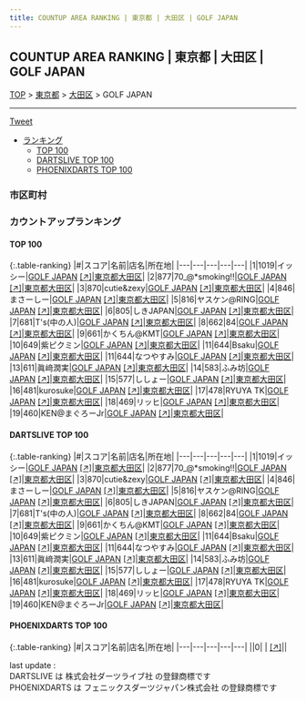 ```yaml
---
title: COUNTUP AREA RANKING | 東京都 | 大田区 | GOLF JAPAN
---
```

## COUNTUP AREA RANKING | 東京都 | 大田区 | GOLF JAPAN

[TOP](/darts/rank/) > [東京都](/darts/rank/東京都/) > [大田区](/darts/rank/東京都/大田区/) > GOLF JAPAN

___

<a href="https://twitter.com/share?ref_src=twsrc%5Etfw" data-text="COUNTUP AREA RANKING | 東京都大田区GOLF JAPAN" class="twitter-share-button" data-hashtags="DARTSLIVE,PHOENIXDARTS,darts,ダーツ" data-show-count="false">Tweet</a>

* [ランキング](#カウントアップランキング)
    * [TOP 100](#top-100)
    * [DARTSLIVE TOP 100](#dartslive-top-100)
    * [PHOENIXDARTS TOP 100](#phoenixdarts-top-100)

### 市区町村

<ul>

</ul>

### カウントアップランキング

#### TOP 100



{:.table-ranking}
|#|スコア|名前|店名|所在地|
|---|---|---|---|---|
|1|1019|<span class="rank-name-dl">イッシー</span>|<a href="/darts/rank/shops/768e910b51f66dbd0d9b047a20a7ba1e.html">GOLF JAPAN</a> <a href="https://search.dartslive.com/jp/shop/768e910b51f66dbd0d9b047a20a7ba1e">[↗]</a>|<a href="/darts/rank/東京都/大田区">東京都大田区</a>|
|2|877|<span class="rank-name-dl">70_@*smoking!!</span>|<a href="/darts/rank/shops/768e910b51f66dbd0d9b047a20a7ba1e.html">GOLF JAPAN</a> <a href="https://search.dartslive.com/jp/shop/768e910b51f66dbd0d9b047a20a7ba1e">[↗]</a>|<a href="/darts/rank/東京都/大田区">東京都大田区</a>|
|3|870|<span class="rank-name-dl">cutie&amp;zexy</span>|<a href="/darts/rank/shops/768e910b51f66dbd0d9b047a20a7ba1e.html">GOLF JAPAN</a> <a href="https://search.dartslive.com/jp/shop/768e910b51f66dbd0d9b047a20a7ba1e">[↗]</a>|<a href="/darts/rank/東京都/大田区">東京都大田区</a>|
|4|846|<span class="rank-name-dl">まさーしー</span>|<a href="/darts/rank/shops/768e910b51f66dbd0d9b047a20a7ba1e.html">GOLF JAPAN</a> <a href="https://search.dartslive.com/jp/shop/768e910b51f66dbd0d9b047a20a7ba1e">[↗]</a>|<a href="/darts/rank/東京都/大田区">東京都大田区</a>|
|5|816|<span class="rank-name-dl">ヤスケン@RING</span>|<a href="/darts/rank/shops/768e910b51f66dbd0d9b047a20a7ba1e.html">GOLF JAPAN</a> <a href="https://search.dartslive.com/jp/shop/768e910b51f66dbd0d9b047a20a7ba1e">[↗]</a>|<a href="/darts/rank/東京都/大田区">東京都大田区</a>|
|6|805|<span class="rank-name-dl">しきJAPAN</span>|<a href="/darts/rank/shops/768e910b51f66dbd0d9b047a20a7ba1e.html">GOLF JAPAN</a> <a href="https://search.dartslive.com/jp/shop/768e910b51f66dbd0d9b047a20a7ba1e">[↗]</a>|<a href="/darts/rank/東京都/大田区">東京都大田区</a>|
|7|681|<span class="rank-name-dl">T&#x27;s(中の人)</span>|<a href="/darts/rank/shops/768e910b51f66dbd0d9b047a20a7ba1e.html">GOLF JAPAN</a> <a href="https://search.dartslive.com/jp/shop/768e910b51f66dbd0d9b047a20a7ba1e">[↗]</a>|<a href="/darts/rank/東京都/大田区">東京都大田区</a>|
|8|662|<span class="rank-name-dl">84</span>|<a href="/darts/rank/shops/768e910b51f66dbd0d9b047a20a7ba1e.html">GOLF JAPAN</a> <a href="https://search.dartslive.com/jp/shop/768e910b51f66dbd0d9b047a20a7ba1e">[↗]</a>|<a href="/darts/rank/東京都/大田区">東京都大田区</a>|
|9|661|<span class="rank-name-dl">かくちん@KMT</span>|<a href="/darts/rank/shops/768e910b51f66dbd0d9b047a20a7ba1e.html">GOLF JAPAN</a> <a href="https://search.dartslive.com/jp/shop/768e910b51f66dbd0d9b047a20a7ba1e">[↗]</a>|<a href="/darts/rank/東京都/大田区">東京都大田区</a>|
|10|649|<span class="rank-name-dl">紫ピクミン</span>|<a href="/darts/rank/shops/768e910b51f66dbd0d9b047a20a7ba1e.html">GOLF JAPAN</a> <a href="https://search.dartslive.com/jp/shop/768e910b51f66dbd0d9b047a20a7ba1e">[↗]</a>|<a href="/darts/rank/東京都/大田区">東京都大田区</a>|
|11|644|<span class="rank-name-dl">Bsaku</span>|<a href="/darts/rank/shops/768e910b51f66dbd0d9b047a20a7ba1e.html">GOLF JAPAN</a> <a href="https://search.dartslive.com/jp/shop/768e910b51f66dbd0d9b047a20a7ba1e">[↗]</a>|<a href="/darts/rank/東京都/大田区">東京都大田区</a>|
|11|644|<span class="rank-name-dl">なつやすみ</span>|<a href="/darts/rank/shops/768e910b51f66dbd0d9b047a20a7ba1e.html">GOLF JAPAN</a> <a href="https://search.dartslive.com/jp/shop/768e910b51f66dbd0d9b047a20a7ba1e">[↗]</a>|<a href="/darts/rank/東京都/大田区">東京都大田区</a>|
|13|611|<span class="rank-name-dl">眞﨑潤実</span>|<a href="/darts/rank/shops/768e910b51f66dbd0d9b047a20a7ba1e.html">GOLF JAPAN</a> <a href="https://search.dartslive.com/jp/shop/768e910b51f66dbd0d9b047a20a7ba1e">[↗]</a>|<a href="/darts/rank/東京都/大田区">東京都大田区</a>|
|14|583|<span class="rank-name-dl">ふみ坊</span>|<a href="/darts/rank/shops/768e910b51f66dbd0d9b047a20a7ba1e.html">GOLF JAPAN</a> <a href="https://search.dartslive.com/jp/shop/768e910b51f66dbd0d9b047a20a7ba1e">[↗]</a>|<a href="/darts/rank/東京都/大田区">東京都大田区</a>|
|15|577|<span class="rank-name-dl">ししょー</span>|<a href="/darts/rank/shops/768e910b51f66dbd0d9b047a20a7ba1e.html">GOLF JAPAN</a> <a href="https://search.dartslive.com/jp/shop/768e910b51f66dbd0d9b047a20a7ba1e">[↗]</a>|<a href="/darts/rank/東京都/大田区">東京都大田区</a>|
|16|481|<span class="rank-name-dl">kurosuke</span>|<a href="/darts/rank/shops/768e910b51f66dbd0d9b047a20a7ba1e.html">GOLF JAPAN</a> <a href="https://search.dartslive.com/jp/shop/768e910b51f66dbd0d9b047a20a7ba1e">[↗]</a>|<a href="/darts/rank/東京都/大田区">東京都大田区</a>|
|17|478|<span class="rank-name-dl">RYUYA TK</span>|<a href="/darts/rank/shops/768e910b51f66dbd0d9b047a20a7ba1e.html">GOLF JAPAN</a> <a href="https://search.dartslive.com/jp/shop/768e910b51f66dbd0d9b047a20a7ba1e">[↗]</a>|<a href="/darts/rank/東京都/大田区">東京都大田区</a>|
|18|469|<span class="rank-name-dl">リッヒ</span>|<a href="/darts/rank/shops/768e910b51f66dbd0d9b047a20a7ba1e.html">GOLF JAPAN</a> <a href="https://search.dartslive.com/jp/shop/768e910b51f66dbd0d9b047a20a7ba1e">[↗]</a>|<a href="/darts/rank/東京都/大田区">東京都大田区</a>|
|19|460|<span class="rank-name-dl">KEN@まぐろーJr</span>|<a href="/darts/rank/shops/768e910b51f66dbd0d9b047a20a7ba1e.html">GOLF JAPAN</a> <a href="https://search.dartslive.com/jp/shop/768e910b51f66dbd0d9b047a20a7ba1e">[↗]</a>|<a href="/darts/rank/東京都/大田区">東京都大田区</a>|


#### DARTSLIVE TOP 100



{:.table-ranking}
|#|スコア|名前|店名|所在地|
|---|---|---|---|---|
|1|1019|<span class="rank-name-dl">イッシー</span>|<a href="/darts/rank/shops/768e910b51f66dbd0d9b047a20a7ba1e.html">GOLF JAPAN</a> <a href="https://search.dartslive.com/jp/shop/768e910b51f66dbd0d9b047a20a7ba1e">[↗]</a>|<a href="/darts/rank/東京都/大田区">東京都大田区</a>|
|2|877|<span class="rank-name-dl">70_@*smoking!!</span>|<a href="/darts/rank/shops/768e910b51f66dbd0d9b047a20a7ba1e.html">GOLF JAPAN</a> <a href="https://search.dartslive.com/jp/shop/768e910b51f66dbd0d9b047a20a7ba1e">[↗]</a>|<a href="/darts/rank/東京都/大田区">東京都大田区</a>|
|3|870|<span class="rank-name-dl">cutie&amp;zexy</span>|<a href="/darts/rank/shops/768e910b51f66dbd0d9b047a20a7ba1e.html">GOLF JAPAN</a> <a href="https://search.dartslive.com/jp/shop/768e910b51f66dbd0d9b047a20a7ba1e">[↗]</a>|<a href="/darts/rank/東京都/大田区">東京都大田区</a>|
|4|846|<span class="rank-name-dl">まさーしー</span>|<a href="/darts/rank/shops/768e910b51f66dbd0d9b047a20a7ba1e.html">GOLF JAPAN</a> <a href="https://search.dartslive.com/jp/shop/768e910b51f66dbd0d9b047a20a7ba1e">[↗]</a>|<a href="/darts/rank/東京都/大田区">東京都大田区</a>|
|5|816|<span class="rank-name-dl">ヤスケン@RING</span>|<a href="/darts/rank/shops/768e910b51f66dbd0d9b047a20a7ba1e.html">GOLF JAPAN</a> <a href="https://search.dartslive.com/jp/shop/768e910b51f66dbd0d9b047a20a7ba1e">[↗]</a>|<a href="/darts/rank/東京都/大田区">東京都大田区</a>|
|6|805|<span class="rank-name-dl">しきJAPAN</span>|<a href="/darts/rank/shops/768e910b51f66dbd0d9b047a20a7ba1e.html">GOLF JAPAN</a> <a href="https://search.dartslive.com/jp/shop/768e910b51f66dbd0d9b047a20a7ba1e">[↗]</a>|<a href="/darts/rank/東京都/大田区">東京都大田区</a>|
|7|681|<span class="rank-name-dl">T&#x27;s(中の人)</span>|<a href="/darts/rank/shops/768e910b51f66dbd0d9b047a20a7ba1e.html">GOLF JAPAN</a> <a href="https://search.dartslive.com/jp/shop/768e910b51f66dbd0d9b047a20a7ba1e">[↗]</a>|<a href="/darts/rank/東京都/大田区">東京都大田区</a>|
|8|662|<span class="rank-name-dl">84</span>|<a href="/darts/rank/shops/768e910b51f66dbd0d9b047a20a7ba1e.html">GOLF JAPAN</a> <a href="https://search.dartslive.com/jp/shop/768e910b51f66dbd0d9b047a20a7ba1e">[↗]</a>|<a href="/darts/rank/東京都/大田区">東京都大田区</a>|
|9|661|<span class="rank-name-dl">かくちん@KMT</span>|<a href="/darts/rank/shops/768e910b51f66dbd0d9b047a20a7ba1e.html">GOLF JAPAN</a> <a href="https://search.dartslive.com/jp/shop/768e910b51f66dbd0d9b047a20a7ba1e">[↗]</a>|<a href="/darts/rank/東京都/大田区">東京都大田区</a>|
|10|649|<span class="rank-name-dl">紫ピクミン</span>|<a href="/darts/rank/shops/768e910b51f66dbd0d9b047a20a7ba1e.html">GOLF JAPAN</a> <a href="https://search.dartslive.com/jp/shop/768e910b51f66dbd0d9b047a20a7ba1e">[↗]</a>|<a href="/darts/rank/東京都/大田区">東京都大田区</a>|
|11|644|<span class="rank-name-dl">Bsaku</span>|<a href="/darts/rank/shops/768e910b51f66dbd0d9b047a20a7ba1e.html">GOLF JAPAN</a> <a href="https://search.dartslive.com/jp/shop/768e910b51f66dbd0d9b047a20a7ba1e">[↗]</a>|<a href="/darts/rank/東京都/大田区">東京都大田区</a>|
|11|644|<span class="rank-name-dl">なつやすみ</span>|<a href="/darts/rank/shops/768e910b51f66dbd0d9b047a20a7ba1e.html">GOLF JAPAN</a> <a href="https://search.dartslive.com/jp/shop/768e910b51f66dbd0d9b047a20a7ba1e">[↗]</a>|<a href="/darts/rank/東京都/大田区">東京都大田区</a>|
|13|611|<span class="rank-name-dl">眞﨑潤実</span>|<a href="/darts/rank/shops/768e910b51f66dbd0d9b047a20a7ba1e.html">GOLF JAPAN</a> <a href="https://search.dartslive.com/jp/shop/768e910b51f66dbd0d9b047a20a7ba1e">[↗]</a>|<a href="/darts/rank/東京都/大田区">東京都大田区</a>|
|14|583|<span class="rank-name-dl">ふみ坊</span>|<a href="/darts/rank/shops/768e910b51f66dbd0d9b047a20a7ba1e.html">GOLF JAPAN</a> <a href="https://search.dartslive.com/jp/shop/768e910b51f66dbd0d9b047a20a7ba1e">[↗]</a>|<a href="/darts/rank/東京都/大田区">東京都大田区</a>|
|15|577|<span class="rank-name-dl">ししょー</span>|<a href="/darts/rank/shops/768e910b51f66dbd0d9b047a20a7ba1e.html">GOLF JAPAN</a> <a href="https://search.dartslive.com/jp/shop/768e910b51f66dbd0d9b047a20a7ba1e">[↗]</a>|<a href="/darts/rank/東京都/大田区">東京都大田区</a>|
|16|481|<span class="rank-name-dl">kurosuke</span>|<a href="/darts/rank/shops/768e910b51f66dbd0d9b047a20a7ba1e.html">GOLF JAPAN</a> <a href="https://search.dartslive.com/jp/shop/768e910b51f66dbd0d9b047a20a7ba1e">[↗]</a>|<a href="/darts/rank/東京都/大田区">東京都大田区</a>|
|17|478|<span class="rank-name-dl">RYUYA TK</span>|<a href="/darts/rank/shops/768e910b51f66dbd0d9b047a20a7ba1e.html">GOLF JAPAN</a> <a href="https://search.dartslive.com/jp/shop/768e910b51f66dbd0d9b047a20a7ba1e">[↗]</a>|<a href="/darts/rank/東京都/大田区">東京都大田区</a>|
|18|469|<span class="rank-name-dl">リッヒ</span>|<a href="/darts/rank/shops/768e910b51f66dbd0d9b047a20a7ba1e.html">GOLF JAPAN</a> <a href="https://search.dartslive.com/jp/shop/768e910b51f66dbd0d9b047a20a7ba1e">[↗]</a>|<a href="/darts/rank/東京都/大田区">東京都大田区</a>|
|19|460|<span class="rank-name-dl">KEN@まぐろーJr</span>|<a href="/darts/rank/shops/768e910b51f66dbd0d9b047a20a7ba1e.html">GOLF JAPAN</a> <a href="https://search.dartslive.com/jp/shop/768e910b51f66dbd0d9b047a20a7ba1e">[↗]</a>|<a href="/darts/rank/東京都/大田区">東京都大田区</a>|


#### PHOENIXDARTS TOP 100



{:.table-ranking}
|#|スコア|名前|店名|所在地|
|---|---|---|---|---|
||0|<span class="rank-name-dl"> </span>|<a href="/darts/rank/shops/.html"></a> <a href="">[↗]</a>|<a href="/darts/rank//"></a>|


<div class="footer border-top border-gray-light mt-5 pt-3 text-right text-gray">
    last update : <span style="font-weight: italic" id="foot_last_modified"></span><br />
    DARTSLIVE は 株式会社ダーツライブ社 の登録商標です<br />
    PHOENIXDARTS は フェニックスダーツジャパン株式会社 の登録商標です<br />
</div>

<script src="https://cdnjs.cloudflare.com/ajax/libs/jquery.tablesorter/2.31.3/js/jquery.tablesorter.min.js" integrity="sha512-qzgd5cYSZcosqpzpn7zF2ZId8f/8CHmFKZ8j7mU4OUXTNRd5g+ZHBPsgKEwoqxCtdQvExE5LprwwPAgoicguNg==" crossorigin="anonymous" referrerpolicy="no-referrer"></script>
<link rel="stylesheet" href="https://cdnjs.cloudflare.com/ajax/libs/jquery.tablesorter/2.31.3/css/theme.default.min.css" integrity="sha512-wghhOJkjQX0Lh3NSWvNKeZ0ZpNn+SPVXX1Qyc9OCaogADktxrBiBdKGDoqVUOyhStvMBmJQ8ZdMHiR3wuEq8+w==" crossorigin="anonymous" referrerpolicy="no-referrer" />
<script>
$(function() {
    $(".table-ranking").tablesorter({sortList:[[0, 0]]});
    $("#foot_last_modified").text(formatDate(new Date(document.lastModified), 'yyyy-MM-dd HH:mm:ss'));
});
</script>

<script async src="https://platform.twitter.com/widgets.js" charset="utf-8"></script>
